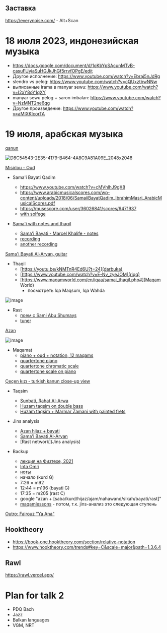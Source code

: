 Заставка
---

https://everynoise.com/ - Alt+Scan




18 июля 2023, индонезийская музыка
===
- https://docs.google.com/document/d/1oKbYpSAcunMTvB-casuFUyiaSuHGJkJhGf5rrvfOPgE/edit
- Другое исполнение: https://www.youtube.com/watch?v=Ebraj5nJdRg 
- slendro vs pelog: https://www.youtube.com/watch?v=cQUxztbwNNw 
- выписанные irama в manyar sewu: https://www.youtube.com/watch?v=I2xY8oY1qXY 
- manyar sewu pelog + saron imbalan: https://www.youtube.com/watch?v=NzMNT2ne6qg
- Другое произведение: https://www.youtube.com/watch?v=aMIXKIcorTA





19 июля, арабская музыка
===

[qanun](https://hmtrad.com/products/arabic-qanun-kanun-used)

![D8C54543-2E35-4179-B464-4A8C9A81A09E_2048x2048](https://github.com/vpavlenko/study-music/assets/1491908/de2ba56a-709c-4523-89f5-aa0c8533d4fd)

[Misirlou - Oud](https://www.youtube.com/watch?v=ymTnXVKnvPY)


- Sama'i Bayati Qadim
  - https://www.youtube.com/watch?v=cMVhlhJ9gX8
  - https://www.arabicmusicalscores.com/wp-content/uploads/2018/06/SamaiiBayatQadim_IbrahimMasri_ArabicMusicalScores.pdf
  - https://musescore.com/user/36026841/scores/6471937
  - [with solfege](https://www.youtube.com/watch?v=-8O7vtJjkjw)


- [Sama'i with notes and thaqil](https://www.youtube.com/@musicechafi/search?query=%D8%B3%D9%85%D8%A7%D8%B9%D9%8A)
  - [Sama'i Bayati - Marcel Khalife - notes](https://www.youtube.com/watch?v=8uj9SlMsFVI)
  - [recording](https://www.youtube.com/watch?v=qQFhCVQ_KfI)
  - [another recording](https://www.youtube.com/watch?v=Z6V6qrglA-0)

[Sama'i Bayati Al-Aryan, guitar](https://www.youtube.com/watch?v=af5ghQLnMgw)


- Thaqil
  - [https://youtu.be/kNMTnR4Ed6U?t=24](darbuka)
  - [https://www.youtube.com/watch?v=E-Nv_zyeJOM](riqq)
  - [https://www.maqamworld.com/en/iqaa/samai_thaqil.php#](Maqam World)
    - посмотреть Iqa Maqsum, Iqa Wahda

![image](https://github.com/vpavlenko/study-music/assets/1491908/c5e0984b-221c-439f-955a-7244a56665ef)


- Rast
  - [поем с Sami Abu Shumays](https://youtu.be/xN7E1pc8Y2Y?t=82)
  - [tuner](https://www.onlinemictest.com/tuners/chromatic-tuner/)

[Azan](https://www.youtube.com/@mosabalibrahim9753/videos)

![image](https://github.com/vpavlenko/study-music/assets/1491908/0eeeb5d2-a88e-49f4-8958-9af2c1ed3ea2)

- Maqamat
  - [piano + oud + notation, 12 maqams](https://www.youtube.com/watch?v=UbwsCHAZM9E)
  - [quartertone piano](https://sites.uniarts.fi/web/quartertonepiano/play-online)
  - [quartertone chromatic scale](https://www.youtube.com/watch?v=wlhsgm98zU4)
  - [quartertone scale on piano](https://www.youtube.com/watch?v=jZkeuwyG328)


[Çeçen kızı - turkish kanun close-up view](https://www.youtube.com/watch?v=YIK1iDXC8TA)

- Taqsim
  - [Sunbati, Rahat Al-Arwa](https://www.youtube.com/watch?v=CvWT8zfZ0w0)
  - [Huzam taqsim on double bass](https://www.youtube.com/watch?v=TatBgc2cD9s)
  - [Huzam taqsim + Marmar Zamani with painted frets](https://www.youtube.com/watch?v=E0X12oadxCs)

- Jins analysis
  - [Azan hijaz + bayati](https://maqamlessons.com/analysis/adhanhijaz.html)
  - [Sama'i Bayati Al-Aryan](https://maqamlessons.com/analysis/samaibayati.html)
  - [Rast network](Jins analysis)


- Backup
  - [лекция на Физтехе, 2021](https://telegra.ph/Lekciya-7-TIPM-MFTI-2021-Arabskaya-muzyka-makamat-07-19)
  - [Inta Omri](https://www.youtube.com/watch?v=e7wl1tm35bM)
  - [ноты](https://www.dropbox.com/scl/fi/cfm8ajyvhgg2mnku50uyw/inta_omri.pdf?rlkey=fzx7rsjiyr1x8wxh9rtsn1ds9&dl=0)
  - начало (kurd G)
  - 7:26 = m92
  - 12:44 = m196 (bayati G)
  - 17:35 = m205 (rast C)
  - google "azan + [saba/kurd/hijaz/ajam/nahawand/sikah/bayati/rast]"
  - [maqamlessons](https://maqamlessons.com/analysis/index.html) - потом, т.к. jins-анализ это следующая ступень


[Outro: Fairouz "Ya Ana"](https://www.youtube.com/watch?v=AjIdXqNeaDk&t=30s)

Hooktheory
---

- https://book-one.hooktheory.com/section/relative-notation
- https://www.hooktheory.com/trends#key=C&scale=major&path=1.3.6.4


Rawl
---

https://rawl.vercel.app/



Plan for talk 2
===

- PDQ Bach
- Jazz
- Balkan languages
- VGM, NRT
